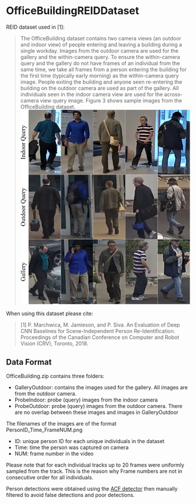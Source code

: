 # OfficeBuildingREIDDataset
REID dataset used in [1]:

> The OfficeBuilding dataset contains two camera views (an outdoor and indoor view) of people entering and leaving a building during a single workday. Images from the outdoor camera are used for the gallery and the within-camera query. To ensure the within-camera query and the gallery do not have frames of an individual from the same time, we take all frames from a person entering the building for the first time (typically early morning) as the within-camera query image. People exiting the building and anyone seen re-entering the building on the outdoor camera are used as part of the gallery. All individuals seen in the indoor camera view are used for the across-camera view query image. Figure 3 shows sample images from the OfficeBuilding dataset. ![OfficeBuilding Sample Images](OfficeBuildingDataset.png)

When using this dataset please cite:

> [1] P. Marchwica, M. Jamieson, and P. Siva. An Evaluation of Deep CNN Baselines for Scene-Independent Person Re-Identification. Proceedings of the Canadian Conference on Computer and Robot Vision (CRV), Toronto, 2018.

## Data Format

OfficeBuilding.zip contains three folders:
* GalleryOutdoor: contains the images used for the gallery. All images are from the outdoor camera.
* ProbeIndoor: probe (query) images from the indoor camera
* ProbeOutdoor: probe (query) images from the outdoor camera. There are no overlap between these images and images in GalleryOutdoor

The filenames of the images are of the format PersonID_Time_FrameNUM.png
* ID: unique person ID for each unique individuals in the dataset 
* Time: time the person was captured on camera
* NUM: frame number in the video

Please note that for each individual tracks up to 20 frames were uniformly sampled from the track. This is the reason why Frame numbers are not in consecutive order for all individuals.

Person detections were obtained using the [ACF detector](https://pdollar.github.io/toolbox/) then manually filtered to avoid false detections and poor detections.